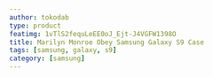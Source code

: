 ```yaml
---
author: tokodab
type: product
featimg: 1vTlS2fequLeEE0oJ_Ejt-J4VGFW1398O
title: Marilyn Monroe Obey Samsung Galaxy S9 Case
tags: [samsung, galaxy, s9]
category: [samsung]
---
```

